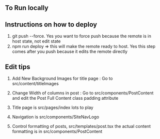 
## To Run locally

## Instructions on how to deploy

1) git push --force. Yes you want to force push because the remote is in host state, not edit state
2) npm run deploy => this will make the remote ready to host. Yes this step comes after you push because it edits the remote directly


## Edit tips
1) Add New Background Images for title page : Go to src/content/titleImages

2) Change Width of columns in post : Go to src/components/PostContent and edit the Post Full Content class padding attribute

3) Title page is src/pages/index  lots to play

4) Navigation is src/components/SiteNavLogo

5) Control formatting of posts, src/templates/post.tsx the actual content formatting is in src/components/PostContent
